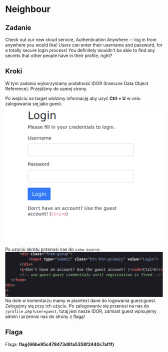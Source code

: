 # Neighbour
## Zadanie

Check out our new cloud service, Authentication Anywhere -- log in from anywhere you would like! Users can enter their username and password, for a totally secure login process! You definitely wouldn't be able to find any secrets that other people have in their profile, right?

## Kroki

W tym zadaniu wykorzystamy podatność IDOR (Insecure Data Object Reference). Przejdźmy do samej strony.

Po wejściu na target widzimy informację aby uzyć **Ctrl + U** w celu zalogowania się jako guest.
![alt text](image.png)

Po uzyciu skrótu przenosi nas do `view-source`.
![alt text](image-1.png)
Na dole w komentarzu mamy w plaintext dane do logowania guest:guest. Zalogujmy się przy ich użyciu.
Po zalogowaniu się przenosi na nas do `/profile.php?user=guest`, tutaj jest nasze IDOR, zamiast guest wpisujemy admin i przenosi nas do strony z flagą!

## Flaga

Flaga: **flag{66be95c478473d91a5358f2440c7af1f}**